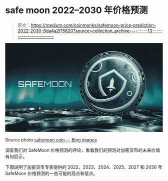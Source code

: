 # safe moon 2022–2030 年价格预测

> 原文：<https://medium.com/coinmonks/safemoon-price-prediction-2022-2030-8da4a2f15620?source=collection_archive---------13----------------------->

![](img/bddf176d1f31d9342207fb2c8a033147.png)

Source photo [safemoon coin — Bing images](https://www.bing.com/images/search?view=detailV2&ccid=49eVMDns&id=CFBC431D5CEAA0D50A9DD88C5E36D27B57860FBD&thid=OIP.49eVMDnsyNw0_a957TdJZAHaEK&mediaurl=https%3a%2f%2fi.ebayimg.com%2fimages%2fg%2fRToAAOSwWUJgp%7eIK%2fs-l1600.jpg&cdnurl=https%3a%2f%2fth.bing.com%2fth%2fid%2fR.e3d7953039ecc8dc34fdaf79ed374964%3frik%3dvQ%252bGV3vSNl6M2A%26pid%3dImgRaw%26r%3d0&exph=900&expw=1600&q=safemoon+coin&simid=608037115927989096&FORM=IRPRST&ck=90E8168857416C93BCE0A5CC04BC98D5&selectedIndex=1&ajaxhist=0&ajaxserp=0)

调查我们对 SafeMoon 价格预测的评论，看看我们的预测对加密货币的未来价值有何启示。

下图说明了加密货币专家提供的 2022、2023、2024、2025、2027 和 2030 年 SafeMoon 价格预测的一些可能的高点和低点。